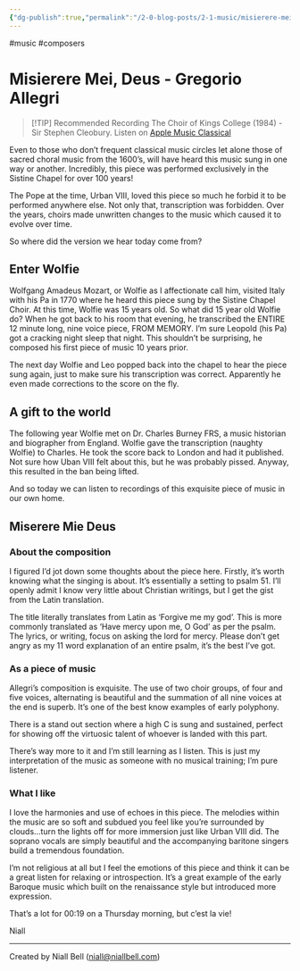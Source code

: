 ```yaml
---
{"dg-publish":true,"permalink":"/2-0-blog-posts/2-1-music/misierere-mei-deus-gregorio-allegri/","title":"Misierere Mei, Deus","tags":["Music","Baroque"],"noteIcon":null,"created":"2024-04-10T23:31:47.000+01:00","updated":"2024-04-22T20:39:10.590+01:00"}
---
```


#music #composers 
# Misierere Mei, Deus - Gregorio Allegri

> [!TIP] Recommended Recording 
> The Choir of Kings College (1984) - Sir Stephen Cleobury. Listen on [Apple Music Classical](https://classical.music.apple.com/gb/recording/gregorio-allegri-c1582-pp5-1505331492?l=en-GB)

Even to those who don’t frequent classical music circles let alone those of sacred choral music from the 1600’s, will have heard this music sung in one way or another. Incredibly, this piece was performed exclusively in the Sistine Chapel for over 100 years! 

The Pope at the time, Urban VIII, loved this piece so much he forbid it to be performed anywhere else. Not only that, transcription was forbidden. Over the years, choirs made unwritten changes to the music which caused it to evolve over time. 

So where did the version we hear today come from?

## Enter Wolfie

Wolfgang Amadeus Mozart, or Wolfie as I affectionate call him, visited Italy with his Pa in 1770 where he heard this piece sung by the Sistine Chapel Choir. At this time, Wolfie was 15 years old. So what did 15 year old Wolfie do? When he got back to his room that evening, he transcribed the ENTIRE 12 minute long, nine voice piece, FROM MEMORY. I’m sure Leopold (his Pa) got a cracking night sleep that night. This shouldn’t be surprising, he composed his first piece of music 10 years prior.

The next day Wolfie and Leo popped back into the chapel to hear the piece sung again, just to make sure his transcription was correct. Apparently he even made corrections to the score on the fly.

## A gift to the world

The following year Wolfie met on Dr. Charles Burney FRS, a music historian and biographer from England. Wolfie gave the transcription (naughty Wolfie) to Charles. He took the score back to London and had it published. Not sure how Uban VIII felt about this, but he was probably pissed. Anyway, this resulted in the ban being lifted. 

And so today we can listen to recordings of this exquisite piece of music in our own home.

## Miserere Mie Deus

### About the composition

I figured I’d jot down some thoughts about the piece here. Firstly, it’s worth knowing what the singing is about. It’s essentially a setting to psalm 51. I’ll openly admit I know very little about Christian writings, but I get the gist from the Latin translation.

The title literally translates from Latin as ‘Forgive me my god’. This is more commonly translated as ‘Have mercy upon me, O God’ as per the psalm. The lyrics, or writing, focus on asking the lord for mercy. Please don’t get angry as my 11 word explanation of an entire psalm, it’s the best I’ve got.

### As a piece of music

Allegri’s composition is exquisite. The use of two choir groups, of four and five voices, alternating is beautiful and the summation of all nine voices at the end is superb. It’s one of the best know examples of early polyphony. 

There is a stand out section where a high C is sung and sustained, perfect for showing off the virtuosic talent of whoever is landed with this part.

There’s way more to it and I’m still learning as I listen. This is just my interpretation of the music as someone with no musical training; I’m pure listener.

### What I like

I love the harmonies and use of echoes in this piece. The melodies within the music are so soft and subdued you feel like you’re surrounded by clouds…turn the lights off for more immersion just like Urban VIII did. The soprano vocals are simply beautiful and the accompanying baritone singers build a tremendous foundation.

I’m not religious at all but I feel the emotions of this piece and think it can be a great listen for relaxing or introspection. It’s a great example of the early Baroque music which built on the renaissance style but introduced more expression.

That’s a lot for 00:19 on a Thursday morning, but c’est la vie!

Niall

---
Created by Niall Bell (niall@niallbell.com)